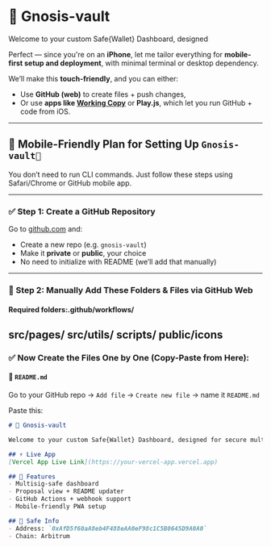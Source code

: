 # 🔐 Gnosis-vault

Welcome to your custom Safe{Wallet} Dashboard, designed

Perfect — since you're on an **iPhone**, let me tailor everything for **mobile-first setup and deployment**, with minimal terminal or desktop dependency.

We’ll make this **touch-friendly**, and you can either:
- Use **GitHub (web)** to create files + push changes,
- Or use **apps like [Working Copy](https://apps.apple.com/app/working-copy-git-client/id896694807)** or **Play.js**, which let you run GitHub + code from iOS.

---

## 📱 Mobile-Friendly Plan for Setting Up `Gnosis-vault🔐`

You don’t need to run CLI commands. Just follow these steps using Safari/Chrome or GitHub mobile app.

---

### ✅ Step 1: Create a GitHub Repository

Go to [github.com](https://github.com) and:

- Create a new repo (e.g. `gnosis-vault`)
- Make it **private** or **public**, your choice
- No need to initialize with README (we’ll add that manually)

---

### 📁 Step 2: Manually Add These Folders & Files via GitHub Web

#### Required folders:.github/workflows/
src/pages/
src/utils/
scripts/
public/icons
---

### ✅ Now Create the Files One by One (Copy-Paste from Here):

#### 🔹 `README.md`

Go to your GitHub repo → `Add file` → `Create new file` → name it `README.md`

Paste this:

```md
# 🔐 Gnosis-vault

Welcome to your custom Safe{Wallet} Dashboard, designed for secure multi-sig management with real-time GitHub + Safe integrations.

## ⚡ Live App
[Vercel App Live Link](https://your-vercel-app.vercel.app)

## 🧠 Features
- Multisig-safe dashboard
- Proposal view + README updater
- GitHub Actions + webhook support
- Mobile-friendly PWA setup

## 🔧 Safe Info
- Address: `0xAfD5f60aA8eb4F488eAA0eF98c1C5B0645D9A0A0`
- Chain: Arbitrum
